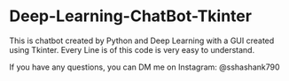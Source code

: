 # Deep-Learning-ChatBot-Tkinter
This is chatbot created by Python and Deep Learning with a GUI created using Tkinter. 
Every Line is of this code is very easy to understand.

If you have any questions, you can DM me on Instagram: @sshashank790
